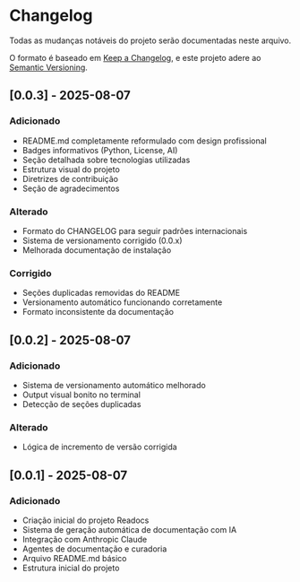 # Changelog

Todas as mudanças notáveis do projeto serão documentadas neste arquivo.

O formato é baseado em [Keep a Changelog](https://keepachangelog.com/pt-BR/1.0.0/),
e este projeto adere ao [Semantic Versioning](https://semver.org/lang/pt-BR/).

## [0.0.3] - 2025-08-07

### Adicionado
- README.md completamente reformulado com design profissional
- Badges informativos (Python, License, AI)
- Seção detalhada sobre tecnologias utilizadas
- Estrutura visual do projeto
- Diretrizes de contribuição
- Seção de agradecimentos

### Alterado
- Formato do CHANGELOG para seguir padrões internacionais
- Sistema de versionamento corrigido (0.0.x)
- Melhorada documentação de instalação

### Corrigido
- Seções duplicadas removidas do README
- Versionamento automático funcionando corretamente
- Formato inconsistente da documentação

## [0.0.2] - 2025-08-07

### Adicionado
- Sistema de versionamento automático melhorado
- Output visual bonito no terminal
- Detecção de seções duplicadas

### Alterado
- Lógica de incremento de versão corrigida

## [0.0.1] - 2025-08-07

### Adicionado
- Criação inicial do projeto Readocs
- Sistema de geração automática de documentação com IA
- Integração com Anthropic Claude
- Agentes de documentação e curadoria
- Arquivo README.md básico
- Estrutura inicial do projeto

